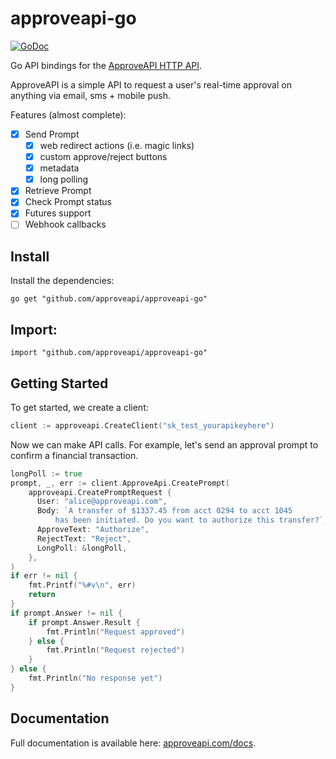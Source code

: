 # approveapi-go

[![GoDoc](http://img.shields.io/badge/godoc-reference-blue.svg)](http://godoc.org/github.com/approveapi/approveapi-go)

Go API bindings for the [ApproveAPI HTTP API](https://approveapi.com).

ApproveAPI is a simple API to request a user's real-time approval on anything via email, sms + mobile push.

Features (almost complete):
- [x] Send Prompt
  - [x] web redirect actions (i.e. magic links)
  - [x] custom approve/reject buttons
  - [x] metadata
  - [x] long polling
- [x] Retrieve Prompt
- [x] Check Prompt status 
- [x] Futures support
- [ ] Webhook callbacks

## Install

Install the dependencies:
```
go get "github.com/approveapi/approveapi-go"
```

## Import:
```golang
import "github.com/approveapi/approveapi-go"
```

## Getting Started

To get started, we create a client:

```go
client := approveapi.CreateClient("sk_test_yourapikeyhere")
```

Now we can make API calls. For example, let's send an approval prompt to confirm a financial transaction.

```go
longPoll := true
prompt, _, err := client.ApproveApi.CreatePrompt(
    approveapi.CreatePromptRequest {
      User: "alice@approveapi.com",
      Body: `A transfer of $1337.45 from acct 0294 to acct 1045
          has been initiated. Do you want to authorize this transfer?`,
      ApproveText: "Authorize",
      RejectText: "Reject",
      LongPoll: &longPoll,
    },
)
if err != nil {
    fmt.Printf("%#v\n", err)
    return
}
if prompt.Answer != nil {
    if prompt.Answer.Result {
        fmt.Println("Request approved")
    } else {
        fmt.Println("Request rejected")
    }
} else {
    fmt.Println("No response yet")
}

```

## Documentation

Full documentation is available here: [approveapi.com/docs](https://www.approveapi.com/docs/?go).


